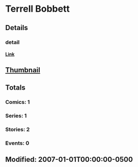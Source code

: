 # Terrell  Bobbett 
## Details
### detail
#### [Link](http://marvel.com/comics/creators/1384/terrell_bobbett?utm_campaign=apiRef&utm_source=225578a89fc76f3d20fbffda5d17a88d)
## [Thumbnail](http://i.annihil.us/u/prod/marvel/i/mg/b/40/image_not_available.jpg)
## Totals
### Comics: 1
### Series: 1
### Stories: 2
### Events: 0
## Modified: 2007-01-01T00:00:00-0500